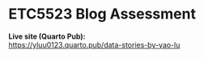 
# ETC5523 Blog Assessment


**Live site (Quarto Pub):**  
https://yluu0123.quarto.pub/data-stories-by-yao-lu
